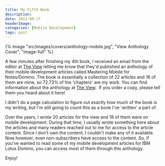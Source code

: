 ```yaml
---
title: My Fifth Book
description: 
date: 2013-09-17
headerImage: 
categories: [Mobile Development]
tags: post
---
```


{% image "src/images/covers/anthology-mobile.jpg", "View Anthology Cover", "image-full" %}

A few minutes after finishing my 4th book, I received an email from the editor at [The View](https://eview.com) letting me know that they'd published an anthology of their mobile development articles called Mastering Mobile for Notes/Domino. The book is essentially a collection of 22 articles and 16 of them are mine, so 72.73% of the 'chapters' are my work. You can find information about the anthology at [The View](https://eview.com/anthology.nsf/Anthology?OpenForm).[](https://eview.com/anthology.nsf/Anthology?OpenForm.)  If you order a copy, please tell them you heard about it here!

I didn't do a page calculation to figure out exactly how much of the book is my writing, but I'm still going to count this as a book I've 'written' a part of.

Over the years, I wrote 20 articles for the view and 18 of them were on mobile development. During that time, I usually wrote something here about the articles and many readers reached out to me for access to the article content. Since I don't own the content, I couldn't make any of it available. Now however, even non-subscribers have access to the content. So, if you've wanted to read some of my mobile development articles for IBM Lotus Domino, you can access most of them through this anthology.

Enjoy!